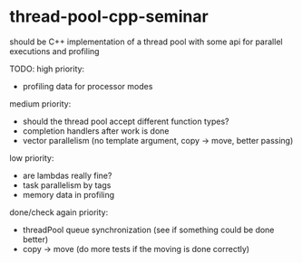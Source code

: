 # thread-pool-cpp-seminar

should be C++ implementation of a thread pool with some api for parallel executions and profiling 

TODO:
high priority:
 - profiling data for processor modes
 
medium priority:
 - should the thread pool accept different function types?
 - completion handlers after work is done
 - vector parallelism (no template argument, copy -> move, better passing)
 
low priority:
 - are lambdas really fine?
 - task parallelism by tags
 - memory data in profiling
 
done/check again priority:
 - threadPool queue synchronization (see if something could be done better)
 - copy -> move (do more tests if the moving is done correctly)
